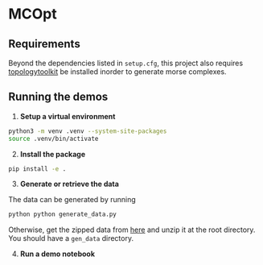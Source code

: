 # MCOpt

## Requirements

Beyond the dependencies listed in `setup.cfg`, this project also requires 
[topologytoolkit](https://topology-tool-kit.github.io/) be installed inorder to 
generate morse complexes.

## Running the demos
1. **Setup a virtual environment**
```bash
python3 -m venv .venv --system-site-packages
source .venv/bin/activate
```
2. **Install the package**
```bash
pip install -e .
```
3. **Generate or retrieve the data**

The data can be generated by running
```bash
python python generate_data.py
```
Otherwise, get the zipped data from [here](https://github.com/stormymcstorm/MCOpt/releases/download/v0.3.0/gen_data.zip) and unzip it at the root directory. You should have a `gen_data` directory.

4. **Run a demo notebook**
